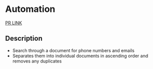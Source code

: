# Automation

[PR LINK](https://github.com/KSTOV/automation/pull/1)

## Description

- Search through a document for phone numbers and emails
- Separates them into individual documents in ascending order and removes any duplicates
